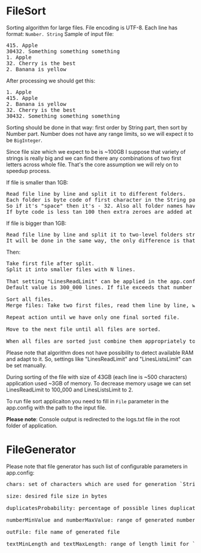 # FileSort

Sorting algorithm for large files.
File encoding is UTF-8.
Each line has format: `Number. String`
Sample of input file:

<pre>415. Apple
30432. Something something something
1. Apple
32. Cherry is the best
2. Banana is yellow</pre>

After processing we should get this:

<pre>
1. Apple
415. Apple
2. Banana is yellow
32. Cherry is the best
30432. Something something something
</pre>

Sorting should be done in that way: first order by String part, then sort by Number part.
Number does not have any range limits, so we will expect it to be `BigInteger`.

Since file size which we expect to be is ~100GB I suppose that variety of strings is really big and we can find there any combinations of two first letters across whole file.
That's the core assumption we will rely on to speedup process.

If file is smaller than 1GB:

<pre>Read file line by line and split it to different folders. 
Each folder is byte code of first character in the String part of the line.
So if it's "space" then it's - 32. Also all folder names have 3 letters. 
If byte code is less tan 100 then extra zeroes are added at left: "032".
</pre>

If file is bigger than 1GB:

<pre>Read file line by line and split it to two-level folders structore. 
It will be done in the same way, the only difference is that we will use second char to create nested folder.
</pre>

Then:

<pre>
Take first file after split.
Split it into smaller files with N lines.

That setting "LinesReadLimit" can be applied in the app.config.
Default value is 300_000 lines. If file exceeds that number of lines we then split it to files with that number of lines.

Sort all files.
Merge files: Take two first files, read them line by line, write to the third temp file.

Repeat action until we have only one final sorted file.

Move to the next file until all files are sorted.

When all files are sorted just combine them appropriately to the order of folders.
</pre>

Please note that algorithm does not have possibility to detect available RAM and adapt to it.
So, settings like "LinesReadLimit" and "LinesListsLimit" can be set manually.

During sorting of the file with size of 43GB (each line is ~500 characters) application used ~3GB of memory.
To decrease memory usage we can set LinesReadLimit to 100_000 and LinesListsLimit to 2.

To run file sort applicaiton you need to fill in `File` parameter in the app.config with the path to the input file.

<b>Please note</b>: Console output is redirected to the logs.txt file in the root folder of application.

# FileGenerator

Please note that file generator has such list of configurable parameters in app.config:

<pre>
chars: set of characters which are used for generation `String` part of the line

size: desired file size in bytes

duplicatesProbability: percentage of possible lines duplicates in the file with the same `String` part and different `Number` part.

numberMinValue and numberMaxValue: range of generated numbers for `Number` part

outFile: file name of generated file

textMinLength and textMaxLength: range of length limit for `String` part.
</pre>
